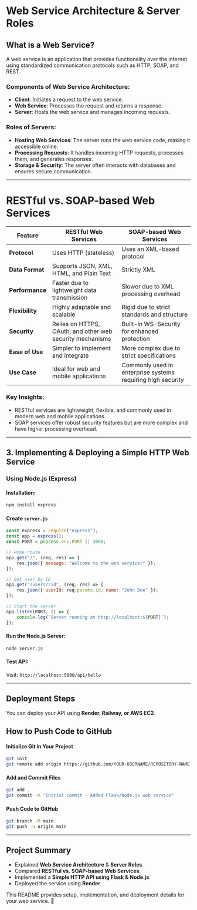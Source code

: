 # Web Service Architecture & Server Roles

## What is a Web Service?
A web service is an application that provides functionality over the internet using standardized communication protocols such as HTTP, SOAP, and REST.

### Components of Web Service Architecture:
- **Client**: Initiates a request to the web service.
- **Web Service**: Processes the request and returns a response.
- **Server**: Hosts the web service and manages incoming requests.

### Roles of Servers:
- **Hosting Web Services**: The server runs the web service code, making it accessible online.
- **Processing Requests**: It handles incoming HTTP requests, processes them, and generates responses.
- **Storage & Security**: The server often interacts with databases and ensures secure communication.

---

# RESTful vs. SOAP-based Web Services

| Feature          | RESTful Web Services                         | SOAP-based Web Services                       |
|-----------------|--------------------------------------------|----------------------------------------------|
| **Protocol**    | Uses HTTP (stateless)                      | Uses an XML-based protocol                  |
| **Data Format** | Supports JSON, XML, HTML, and Plain Text  | Strictly XML                                |
| **Performance** | Faster due to lightweight data transmission | Slower due to XML processing overhead       |
| **Flexibility** | Highly adaptable and scalable              | Rigid due to strict standards and structure |
| **Security**    | Relies on HTTPS, OAuth, and other web security mechanisms | Built-in WS-Security for enhanced protection |
| **Ease of Use** | Simpler to implement and integrate        | More complex due to strict specifications   |
| **Use Case**    | Ideal for web and mobile applications      | Commonly used in enterprise systems requiring high security |

### Key Insights:
- RESTful services are lightweight, flexible, and commonly used in modern web and mobile applications.
- SOAP services offer robust security features but are more complex and have higher processing overhead.

---

## 3. Implementing & Deploying a Simple HTTP Web Service

### **Using Node.js (Express)**

#### **Installation:**
```bash
npm install express
```

#### **Create `server.js`**
```javascript
const express = require("express");
const app = express();
const PORT = process.env.PORT || 3000;

// Home route
app.get("/", (req, res) => {
    res.json({ message: "Welcome to the web service!" });
});

// Get user by ID
app.get("/users/:id", (req, res) => {
    res.json({ userId: req.params.id, name: "John Doe" });
});

// Start the server
app.listen(PORT, () => {
    console.log(`Server running at http://localhost:${PORT}`);
});


```

#### **Run the Node.js Server:**
```bash
node server.js
```

#### **Test API:**
Visit: `http://localhost:5000/api/hello`

---

## **Deployment Steps**
You can deploy your API using **Render, Railway, or AWS EC2**.


## **How to Push Code to GitHub**

#### **Initialize Git in Your Project**
```bash
git init
git remote add origin https://github.com/YOUR-USERNAME/REPOSITORY-NAME.git
```

#### **Add and Commit Files**
```bash
git add .
git commit -m "Initial commit - Added Flask/Node.js web service"
```

#### **Push Code to GitHub**
```bash
git branch -M main
git push -u origin main
```

---

## **Project Summary**
- Explained **Web Service Architecture** & **Server Roles**.
- Compared **RESTful vs. SOAP-based Web Services**.
- Implemented a **Simple HTTP API using Flask & Node.js**.
- Deployed the service using **Render**.

This README provides setup, implementation, and deployment details for your web service. 🚀
